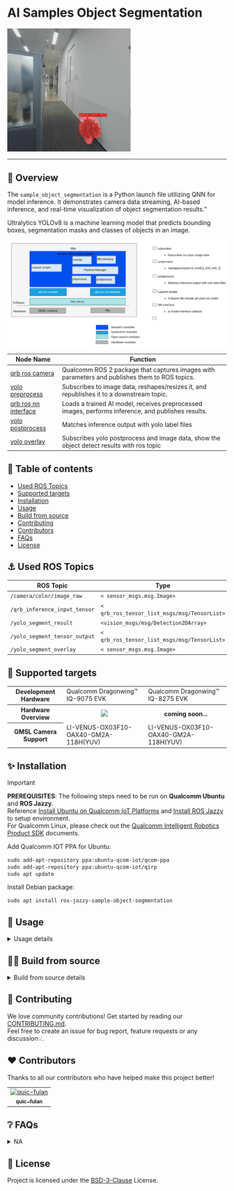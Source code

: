 

<div >
  <h1>AI Samples Object Segmentation</h1>
  <p align="center">
</div>
<img src="./resource/yolo-segment.gif" style="zoom:80%;" />

---

## 👋 Overview

The `sample_object_segmentation` is a Python launch file utilizing QNN for model inference. It demonstrates camera data streaming, AI-based inference, and real-time visualization of object segmentation results.”

Ultralytics YOLOv8 is a machine learning model that predicts bounding boxes, segmentation masks and classes of objects in an image.

![](./resource/pipeline.png)

| Node Name                                                    | Function                                                     |
| ------------------------------------------------------------ | ------------------------------------------------------------ |
| [qrb ros camera](https://github.com/qualcomm-qrb-ros/qrb_ros_camera) | Qualcomm ROS 2 package that captures images with parameters and publishes them to ROS topics. |
| [yolo preprocess](https://github.com/qualcomm-qrb-ros/qrb_ros_tensor_process) | Subscribes to image data, reshapes/resizes it, and republishes it to a downstream topic. |
| [qrb ros nn interface](https://github.com/qualcomm-qrb-ros/qrb_ros_nn_inference) | Loads a trained AI model, receives preprocessed images, performs inference, and publishes results. |
| [yolo postprocess](https://github.com/qualcomm-qrb-ros/qrb_ros_tensor_process) | Matches inference output with yolo label files               |
| [yolo overlay](https://github.com/qualcomm-qrb-ros/qrb_ros_tensor_process) | Subscribes yolo postprocess and image data, show the object detect results with ros topic |

## 🔎 Table of contents

  * [Used ROS Topics](#-used-ros-topics)
  * [Supported targets](#-supported-targets)
  * [Installation](#-installation)
  * [Usage](#-usage)
  * [Build from source](#-build-from-source)
  * [Contributing](#-contributing)
  * [Contributors](#%EF%B8%8F-contributors)
  * [FAQs](#-faqs)
  * [License](#-license)

## ⚓ Used ROS Topics 

| ROS Topic                      | Type                                          | Published By                     |
| ------------------------------ | --------------------------------------------- | -------------------------------- |
| `/camera/color/image_raw `     | `< sensor_msgs.msg.Image> `                   | `orbbec_camera `                 |
| `/qrb_inference_input_tensor ` | `< qrb_ros_tensor_list_msgs/msg/TensorList> ` | `yolo_preprocess_node `          |
| `/yolo_segment_result `        | `<vision_msgs/msg/Detection2DArray> `         | `nn_inference_node `             |
| `/yolo_segment_tensor_output ` | `< qrb_ros_tensor_list_msgs/msg/TensorList> ` | `yolo_segment_postprocess_node ` |
| `/yolo_segment_overlay `       | `< sensor_msgs.msg.Image> `                   | `yolo_segment_overlay_node `     |

## 🎯 Supported targets

<table >
  <tr>
    <th>Development Hardware</th>
     <td>Qualcomm Dragonwing™ IQ-9075 EVK</td>
     <td>Qualcomm Dragonwing™ IQ-8275 EVK</td>
  </tr>
  <tr>
    <th>Hardware Overview</th>
    <th><a href="https://www.qualcomm.com/products/internet-of-things/industrial-processors/iq9-series/iq-9075"><img src="https://s7d1.scene7.com/is/image/dmqualcommprod/dragonwing-IQ-9075-EVK?$QC_Responsive$&fmt=png-alpha" width="160"></a></th>
    <th>coming soon...</th>
  </tr>
  <tr>
    <th>GMSL Camera Support</th>
    <td>LI-VENUS-OX03F10-OAX40-GM2A-118H(YUV)</td>
    <td>LI-VENUS-OX03F10-OAX40-GM2A-118H(YUV)</td>
  </tr>
</table>





## ✨ Installation

> [!IMPORTANT]
> **PREREQUISITES**: The following steps need to be run on **Qualcomm Ubuntu** and **ROS Jazzy**.<br>
> Reference [Install Ubuntu on Qualcomm IoT Platforms](https://ubuntu.com/download/qualcomm-iot) and [Install ROS Jazzy](https://docs.ros.org/en/jazzy/index.html) to setup environment. <br>
> For Qualcomm Linux, please check out the [Qualcomm Intelligent Robotics Product SDK](https://docs.qualcomm.com/bundle/publicresource/topics/80-70018-265/introduction_1.html?vproduct=1601111740013072&version=1.4&facet=Qualcomm%20Intelligent%20Robotics%20Product%20(QIRP)%20SDK) documents.

Add Qualcomm IOT PPA for Ubuntu:

```
sudo add-apt-repository ppa:ubuntu-qcom-iot/qcom-ppa
sudo add-apt-repository ppa:ubuntu-qcom-iot/qirp
sudo apt update
```



Install Debian package:

```
sudo apt install ros-jazzy-sample-object-segmentation
```

## 🚀 Usage

<details>
  <summary>Usage details</summary>

Download the yolo object segmentation model

Reference the [qrb_ros_tensor_process](https://github.com/qualcomm-qrb-ros/qrb_ros_tensor_process) README to build and download the yolo model

```
#when download yolo model , please using qnn_context_binary and device like bellow for IQ-8275 
 
python3 -m qai_hub_models.models.yolov8_seg.export --target-runtime tflite  --device "QCS8275 (Proxy)"
```

Run the sample env on device


```bash
#Prepare above model and move to default model path
mkdir /opt/model/
mv coco8.yaml yolov8_seg.tflite /opt/model/

source /opt/ros/jazzy/setup.bash

ros2 launch sample_object_segmentation launch_with_qrb_ros_camera.py  model:=<the device model>
```

The output for these commands:

```
root@qcs8300-ride-sx:/root# ros2 launch sample_object_segmentation launch_with_qrb_ros_camera.py
[INFO] [launch]: All log files can be found below /opt/.ros/log/1970-01-01-00-57-22-354131-qcs8300-ride-sx-57950
[INFO] [launch]: Default logging verbosity is set to INFO
[INFO] [component_container-1]: process started with pid [58040]
[component_container-1] [INFO] [0000003442.901772236] [yolo_node_container]: Load Library: /usr/lib/libqrb_ros_yolo_process_component.so
[component_container-1] [INFO] [0000003442.955868330] [yolo_node_container]: Found class: rclcpp_components::NodeFactoryTemplate<qrb_ros::yolo_process::YoloDetOverlayNode>
[component_container-1] [INFO] [0000003442.955984632] [yolo_node_container]: Instantiate class: rclcpp_components::NodeFactoryTemplate<qrb_ros::yolo_process::YoloDetOverlayNode>
[component_container-1] [INFO] [0000003442.978678955] [yolo_detection_overlay_node]: init done~
[INFO] [launch_ros.actions.load_composable_nodes]: Loaded node '/yolo_detection_overlay_node' in container '/yolo_node_container'
[component_container-1] [INFO] [0000003442.993816298] [yolo_node_container]: Found class: rclcpp_components::NodeFactoryTemplate<qrb_ros::yolo_process::YoloDetOverlayNode>
[component_container-1] [INFO] [0000003442.993910569] [yolo_node_container]: Found class: rclcpp_components::NodeFactoryTemplate<qrb_ros::yolo_process::YoloDetPostProcessNode>
[component_container-1] [INFO] [0000003442.993928850] [yolo_node_container]: Instantiate class: rclcpp_components::NodeFactoryTemplate<qrb_ros::yolo_process::YoloDetPostProcessNode>
[component_container-1] [INFO] [0000003443.004949215] [yolo_detection_postprocess_node]: label file path: /opt/coco8.yaml
[component_container-1] [INFO] [0000003443.005031298] [yolo_detection_postprocess_node]: iou_thres: 0.500000
[component_container-1] [INFO] [0000003443.005055725] [yolo_detection_postprocess_node]: score_thres: 0.700000
[component_container-1] YAML Exception: bad file: /opt/coco8.yaml
[component_container-1] [INFO] [0000003443.008653955] [yolo_detection_postprocess_node]: init done~
[INFO] [launch_ros.actions.load_composable_nodes]: Loaded node '/yolo_segmentation_postprocess_node' in container '/yolo_node_container'
[component_container-1] [INFO] [0000003443.024663017] [yolo_node_container]: Load Library: /usr/lib/libqrb_ros_inference_node.so
[component_container-1] [INFO] [0000003443.031113798] [yolo_node_container]: Found class: rclcpp_components::NodeFactoryTemplate<qrb_ros::nn_inference::QrbRosInferenceNode>
[component_container-1] [INFO] [0000003443.031221975] [yolo_node_container]: Instantiate class: rclcpp_components::NodeFactoryTemplate<qrb_ros::nn_inference::QrbRosInferenceNode>
[component_container-1] [QRB INFO] Loading model from binary file: /opt/model/yolov8_seg.tflite
[component_container-1]  <W> Initializing HtpProvider
[component_container-1] [QRB INFO] /usr/lib/libQnnHtp.so initialize successfully
[component_container-1] /prj/qct/webtech_scratch20/mlg_user_admin/qaisw_source_repo/rel/qairt-2.35.0/release/snpe_src/avante-tools/prebuilt/dsp/hexagon-sdk-5.4.0/ipc/fastrpc/rpcmem/src/rpcmem_android.c:38:dummy call to rpcmem_init, rpcmem APIs will be used from libxdsprpc
[component_container-1] [QRB INFO] Qnn device initialize successfully
[component_container-1]  <W> No usable logger handle was found
[component_container-1]  <W> Logs will be sent to the system's default channel
[component_container-1]  <W> No usable logger handle was found
[component_container-1]  <W> No usable logger handle was found
[component_container-1]  <W> Logs will be sent to the system's default channel
[component_container-1] [QRB INFO] Initialize Qnn graph from binary file successfully
[component_container-1] [INFO] [0000003443.381394996] [nn_inference_node]: Inference init successfully!
[INFO] [launch_ros.actions.load_composable_nodes]: Loaded node '/nn_inference_node' in container '/yolo_node_container'
[component_container-1] [INFO] [0000003443.399924527] [yolo_node_container]: Load Library: /usr/lib/libqrb_ros_cv_tensor_common_process_component.so
[component_container-1] [INFO] [0000003443.413261611] [yolo_node_container]: Found class: rclcpp_components::NodeFactoryTemplate<qrb_ros::cv_tensor_common_process::CvTensorCommonProcessNode>
[component_container-1] [INFO] [0000003443.413547809] [yolo_node_container]: Instantiate class: rclcpp_components::NodeFactoryTemplate<qrb_ros::cv_tensor_common_process::CvTensorCommonProcessNode>
[component_container-1] [INFO] [0000003443.466812861] [yolo_preprocess_node]: params list -> resoltuion: 640x640, tensor format: nhwc, dtype: float32, normalize: 1
[INFO] [launch_ros.actions.load_composable_nodes]: Loaded node '/yolo_preprocess_node' in container '/yolo_node_container'

```

Then you can check ROS topics with the name`/yolo_segment_overlay` in  rvize2

</details>

## 👨‍💻 Build from source

<details>
  <summary>Build from source details</summary>
Install dependencies

```
sudo apt install ros-jazzy-rclpy \
  ros-jazzy-sensor-msgs \
  ros-jazzy-std-msgs \
  ros-jazzy-cv-bridge \
  ros-jazzy-ament-index-python \
  ros-jazzy-qrb-ros-tensor-list-msgs \
  python3-opencv \
  python3-numpy \
  ros-jazzy-image-publisher \
  ros-jazzy-qrb-ros-nn-inference \
  ros-jazzy-qrb-ros-camera \
```

Download the source code and build with colcon

```bash
source /opt/ros/jazzy/setup.bash
git clone https://github.com/qualcomm-qrb-ros/qrb_ros_samples.git
cd ai_vision/sample_sample_segmentation
colcon build
```

</details>

## 🤝 Contributing

We love community contributions! Get started by reading our [CONTRIBUTING.md](CONTRIBUTING.md).<br>
Feel free to create an issue for bug report, feature requests or any discussion💡.

## ❤️ Contributors

Thanks to all our contributors who have helped make this project better!

<table>
  <tr>
    <td align="center"><a href="https://github.com/quic-fulan"><img src="https://avatars.githubusercontent.com/u/129727781?v=4" width="100" height="100" alt="quic-fulan"/><br /><sub><b>quic-fulan</b></sub></a></td>
  </tr>
</table>



## ❔ FAQs

<details>
<summary>NA</summary><br>
</details>



## 📜 License

Project is licensed under the [BSD-3-Clause](https://spdx.org/licenses/BSD-3-Clause.html) License. 
